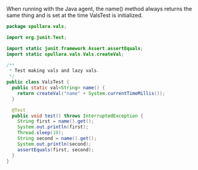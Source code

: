 When running with the Java agent, the name() method always returns the 
same thing and is set at the time ValsTest is initialized.

```java
package spullara.vals;

import org.junit.Test;

import static junit.framework.Assert.assertEquals;
import static spullara.vals.Vals.createVal;

/**
 * Test making vals and lazy vals.
 */
public class ValsTest {
  public static val<String> name() {
    return createVal("name" + System.currentTimeMillis());
  }

  @Test
  public void test() throws InterruptedException {
    String first = name().get();
    System.out.println(first);
    Thread.sleep(10);
    String second = name().get();
    System.out.println(second);
    assertEquals(first, second);
  }
}
```